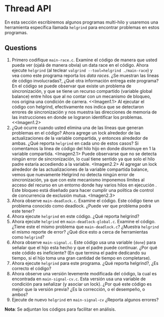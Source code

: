 # Thread API # 

En esta sección escribiremos algunos programas multi-hilo y usaremos una herramienta específica llamada ```helgrind``` para encontrar problemas en estos programas. 

## Questions ##

1. Primero codifique ```main-race.c```. Examine el código de manera que usted pueda ver (ojalá de manera obvia) un data race en el código. Ahora ejecute ```helgrind``` (al teclear ```valgrind --tool=helgrind ./main-race```) y vea como este programa reporta los *data races*. ¿Se muestran las líneas de código involucradas?, ¿Qué otra información entrega este programa?
En el código se puede observar que existe un problema de sincronización, y que se tiene un recurso compartido (variable global balance) entre hilos que al no contar con un mecanismo de bloqueo, nos origina una condición de carrera.
<<Imagen1.1>
Al ejecutar el código con helgrind, efectivamente nos indica que se detectaron errores de sincronización y nos muestra las direcciones de memoria de las instrucciones en donde se lograron identificar los problemas.
<<Imagen1.2>
2. ¿Qué ocurre cuando usted elimina una de las líneas que generan problemas en el código? Ahora agrege un lock alrededor de las actualizaciones de la variable compartida, y entonces alrededor de ambas. ¿Qué reporta ```helgrind``` en cada uno de estos casos?
Si comentamos la línea de código del hilo hijo en donde disminuye en 1 la variable compartida.
<Imagen2.1>
Puede observarse que no se detecta ningún error de sincronización, lo cual tiene sentido ya que solo el hilo padre estaría accediendo a la variable.
<Imagen2.2>
Al agregar un lock alrededor de las actualizaciones de la variable compartida balance, vemos que nuevamente Helgrind no detecta ningún error de sincronización, ya que con este mecanismo imponemos límites al acceso del recurso en un entorno donde hay varios hilos en ejecución . Este bloqueo está diseñado para hacer cumplir una política de control de concurrencia de exclusión mutua.
<Imagen2.3>
3. Ahora observe ```main-deadlock.c```. Examine el código. Este código tiene un problema conocido como deadlock. ¿Puede ver que problema podrá este tener?
4. Ahora ejecute ```helgrind``` en este código. ¿Qué reporta helgrind?
5. Ahora ejecute ```helgrind``` en ```main-deadlock-global.c```. Examine el código. ¿Tiene este el mismo problema que ```main-deadlock.c```? ¿Muestra ```helgrind``` el mismo reporte de error? ¿Qué dice esto a cerca de herramientas como ```helgrind```?
6. Ahora observe ```main-signal.c```. Este código usa una variable (```done```) para señalar que el hijo esta hecho y que el padre puede continuar. ¿Por qué este códido es ineficiente? (En que termina el padre dedicando su tiempo, si el hijo toma una gran cantidad de tiempo en completarse).
7. Ahora ejecute ```helgrind``` para este programa. ¿Qué reporta helgrind?, ¿Es correcto el código?
8. Ahora observe una versión levemente modificada del código, la cual es encontrada en ```main-signal-cv.c```. Esta versión usa una variable de condición para señalizar (y asociar un lock). ¿Por qué este código es mejor que la versión previa? ¿Es la corrección, o el desempeño, o ambos?
9. Ejecute de nuevo ```helgrind``` en ```main-signal-cv``` ¿Reporta algunos errores?

**Nota**: Se adjuntan los códigos para facilitar en análisis.
